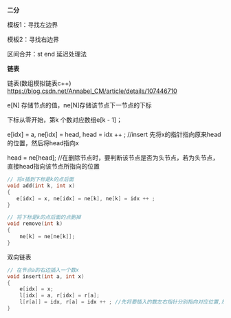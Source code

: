 **二分**

模板1：寻找左边界

模板2：寻找右边界

区间合并：st end 延迟处理法

**链表**

链表(数组模拟链表c++) https://blog.csdn.net/Annabel_CM/article/details/107446710

e[N] 存储节点的值，ne[N]存储该节点下一节点的下标

下标从零开始，第k 个数对应数组e[k - 1]；

e[idx] = a, ne[idx] = head, head = idx ++ ; //insert 先将x的指针指向原来head的位置，然后将head指向x

head = ne[head]; //在删除节点时，要判断该节点是否为头节点，若为头节点，直接head指向该节点所指向的位置

```cpp
// 将x插到下标是k的点后面
void add(int k, int x)
{
   e[idx] = x, ne[idx] = ne[k], ne[k] = idx ++ ;
}

// 将下标是k的点后面的点删掉
void remove(int k)
{
    ne[k] = ne[ne[k]];
}
```
双向链表
```cpp
// 在节点a的右边插入一个数x
void insert(int a, int x)
{
    e[idx] = x;
    l[idx] = a, r[idx] = r[a];
    l[r[a]] = idx, r[a] = idx ++ ; //先将要插入的数左右指针分别指向对应位置,然后先将原来第k个数右指针所指的位置的左指针指向x,即l[r[k]] = idx;
}

```




